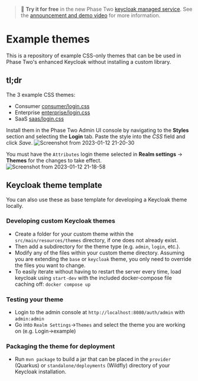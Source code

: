 > :rocket: **Try it for free** in the new Phase Two [keycloak managed service](https://phasetwo.io/dashboard/?utm_source=github&utm_medium=readme&utm_campaign=keycloak-theme-template). See the [announcement and demo video](https://phasetwo.io/blog/self-service/) for more information.

# Example themes

This is a repository of example CSS-only themes that can be be used in Phase Two's enhanced Keycloak without installing a custom library.

## tl;dr

The 3 example CSS themes:
- Consumer [consumer/login.css](https://github.com/p2-inc/keycloak-theme-template/blob/master/src/main/resources/theme/consumer/login/resources/css/consumer/login.css)
- Enterprise [enterprise/login.css](https://github.com/p2-inc/keycloak-theme-template/blob/master/src/main/resources/theme/enterprise/login/resources/css/enterprise/login.css)
- SaaS [saas/login.css](https://github.com/p2-inc/keycloak-theme-template/blob/master/src/main/resources/theme/saas/login/resources/css/example/login.css)

Install them in the Phase Two Admin UI console by navigating to the **Styles** section and selecting the **Login** tab. Paste the style into the *CSS* field and click *Save*.
![Screenshot from 2023-01-12 21-20-30](https://user-images.githubusercontent.com/244253/212172497-0b8f3548-cbc3-49b1-9d20-65d631b7baa2.png)

You must have the `Attributes` login theme selected in **Realm settings** -> **Themes** for the changes to take effect.
![Screenshot from 2023-01-12 21-18-58](https://user-images.githubusercontent.com/244253/212172476-3266318a-358c-452e-ade3-746a0787bb69.png)

## Keycloak theme template

You can also use these as base template for developing a Keycloak theme locally.

### Developing custom Keycloak themes

  * Create a folder for your custom theme within the ``src/main/resources/themes`` directory, if one does not already exist. 
  * Then add a subdirectory for the theme type (e.g. ``admin``, ``login``, etc.).
  * Modify any of the files within your custom theme directory. Assuming you are extending the ``base`` or ``keycloak`` theme, you only need to override the files you want to change.
  * To easily iterate without having to restart the server every time, load keycloak using `start-dev` with the included docker-compose file caching off: `docker compose up`

### Testing your theme

  * Login to the admin console at `http://localhost:8080/auth/admin` with `admin:admin`
  * Go into `Realm Settings`->`Themes` and select the theme you are working on (e.g. Login->example)
  
### Packaging the theme for deployment

  * Run `mvn package` to build a jar that can be placed in the `provider` (Quarkus) or `standalone/deployments` (Wildfly) directory of your Keycloak installation.

